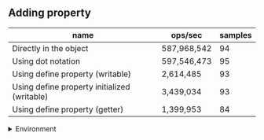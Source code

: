 ## Adding property

|name|ops/sec|samples|
|-|-|-|
|Directly in the object|587,968,542|94|
|Using dot notation|597,546,473|95|
|Using define property (writable)|2,614,485|93|
|Using define property initialized (writable)|3,439,034|93|
|Using define property (getter)|1,399,953|84|


<details>
<summary>Environment</summary>

* __Machine:__ linux x64 | 2 vCPUs | 6.8GB Mem
* __Run:__ Tue Oct 03 2023 00:50:42 GMT+0000 (Coordinated Universal Time)
</details>

